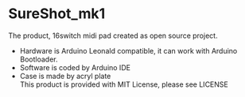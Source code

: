 # SureShot_mk1
The product, 16switch midi pad created as open source project.  
- Hardware is Arduino Leonald compatible, it can work with Arduino Bootloader.  
- Software is coded by Arduino IDE
- Case is made by acryl plate  
This product is provided with MIT License, please see LICENSE
